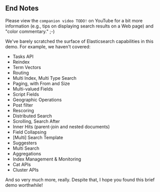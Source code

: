 ## End Notes

Please view the `companion video TODO!` on YouTube for a bit more information (e.g., tips on displaying search results on a Web page) and "color commentary." ;-)

We've barely scratched the surface of Elasticsearch capabilities in this demo. For example, we haven't covered:

* Tasks API
* Reindex
* Term Vectors
* Routing
* Multi Index, Multi Type Search
* Paging, with From and Size
* Multi-valued Fields
* Script Fields
* Geographic Operations
* Post filter
* Rescoring
* Distributed Search
* Scrolling, Search After
* Inner Hits (parent-join and nested documents)
* Field Collapsing
* [Multi] Search Template
* Suggesters
* Multi Search
* Aggregations
* Index Management & Monitoring
* Cat APIs
* Cluster APIs

And so very much more, really. Despite that, I hope you found this brief demo worthwhile!
